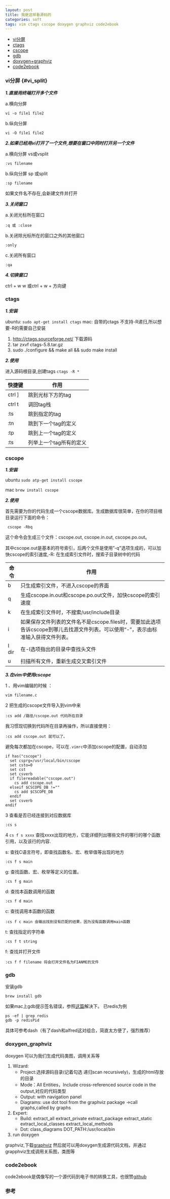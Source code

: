 ```yaml
---
layout: post
title: 我是这样看源码的
categories: soft
tags: vim ctags cscope doxygen graphviz code2ebook
---
```


*   [vi分屏](#vi_split)
*   [ctags](#ctags)
*   [cscope](#cscope)
*   [gdb](#gdb)
*   [doxygen+graphviz](#doxygen_graphviz)
*   [code2ebook](#code2ebook)

### vi分屏 {#vi_split}

***1.直接用终端打开多个文件***

a.横向分屏

    vi -o file1 file2

b.纵向分屏

    vi -O file1 file2

***2.如果已经用vi打开了一个文件,想要在窗口中同时打开另一个文件***

a.横向分屏 vs或vsplit

    :vs filename

b.纵向分屏 sp 或split

    :sp filename

如果文件名不存在,会新建文件并打开

***3.关闭窗口***

a.关闭光标所在窗口

    :q 或 :close

b.关闭除光标所在的窗口之外的其他窗口

    :only

c.关闭所有窗口

    :qa

***4.切换窗口***

ctrl + w w 或ctrl + w + 方向键

### ctags

***1.安装***

ubuntu: `sudo apt-get install ctags`
mac: 自带的ctags 不支持-R递归,所以想要-R的需要自己安装

1.  http://ctags.sourceforge.net/  下载源码
2.  tar zxvf ctags-5.8.tar.gz
3.  sudo ./configure && make all && sudo make install

***2.使用***

进入源码根目录,创建tags `ctags -R *`

|快捷键|作用|
|---|---|
|ctrl ] |跳到光标下方的tag|
|ctrl t |调回tag栈|
|:ts <tag> <RET> |跳到指定的tag|
|:tn| 跳到下一个tag的定义|
|:tp| 跳到上一个tag的定义|
|:ts| 列举上一个tag所有的定义|

### cscope

***1.安装***

ubuntu `sudo atp-get install cscope`

mac `brew install cscope`

***2.使用***

首先需要为你的代码生成一个cscope数据库。生成数据库很简单，在你的项目根目录运行下面的命令：

     cscope -Rbq

这个命令会生成三个文件：cscope.out, cscope.in.out, cscope.po.out。

其中cscope.out是基本的符号索引，后两个文件是使用”-q"选项生成的，可以加快cscope的索引速度,-R: 在生成索引文件时，搜索子目录树中的代码

|命令|作用|
|--|--|
|b| 只生成索引文件，不进入cscope的界面|
|q|生成cscope.in.out和cscope.po.out文件，加快cscope的索引速度
|k| 在生成索引文件时，不搜索/usr/include目录
|i| 如果保存文件列表的文件名不是cscope.files时，需要加此选项告诉cscope到哪儿去找源文件列表。可以使用“-”，表示由标准输入获得文件列表。
|I dir| 在-I选项指出的目录中查找头文件
|u| 扫描所有文件，重新生成交叉索引文件


***3.在vim中使用cscope***

1 、用vim编辑的时候 ：

    vim filename.c

2 把生成的cscope文件导入到vim中来

    :cs add /路径/cscope.out 代码所在目录

我习惯现切换到代码所在目录再操作，所以直接使用：

    :cs add cscope.out 就可以了。

避免每次都加在cscope，可以在`.vimrc`中添加cscope的配置，自动添加

    if has("cscope")
      set csprg=/usr/local/bin/cscope
      set csto=0
      set cst
      set csverb
      if filereadable("cscope.out")
        cs add cscope.out
      elseif $CSCOPE_DB !=""
        cs add $CSCOPE_DB
      endif
      set csverb
    endif

3 查看是否已经连接到对应数据库

    :cs s

4 `cs f s xxxx` 查找xxxx出现的地方，它能详细列出哪些文件的哪行的哪个函数引用，以及该行的内容.

s: 查找C语言符号，即查找函数名、宏、枚举值等出现的地方

    :cs f s main

g: 查找函数、宏、枚举等定义的位置。

    :cs f g main

d: 查找本函数调用的函数

    :cs f d main

c: 查找调用本函数的函数

    :cs f c main 会输出找到没有匹配的结果，因为没有函数调用main函数

t: 查找指定的字符串

    :cs f t string

f: 查找并打开文件

    :cs f f filename 将会打开文件名为FIANME的文件

### gdb

安装gdb

    brew install gdb

如果mac上gdb提示签名错误，参照[这篇](http://blog.csdn.net/powerlly/article/details/30323015)解决下。
已redis为例

    ps -ef | grep redis
    gdb -p redisPid

 具体可参考dash（有了dash和alfred这对组合，简直太方便了，强烈推荐）

### doxygen_graphviz

doxygen 可以为我们生成代码类图，调用关系等

1. Wizard:
   * Project:选择源码目录(记着勾选 递归scan recursively)，生成的html存放的目录
   * Mode：All Entities，Include cross-referenced source code in the output,对应的代码类型
   * Output: with navigation panel
   * Diagrams: use dot tool from the graphviz package  ->call graphs,called by graphs
2. Expert:
   * Build: extract_all extract_private extract_package extract_static extract_local_classes extract_local_methods
   * Dot: class_diagrams DOT_PATH:/usr/local/bin
3. run doxygen

graphviz,下载[graphviz](http://www.graphviz.org/Download..php)
然后就可以用doxygen生成源代码文档，并通过grapphviz生成调用关系图，类图等

### code2ebook

code2ebook是偶像写的一个源代码到电子书的转换工具，也很赞[github](https://github.com/agentzh/code2ebook)

### 参考
